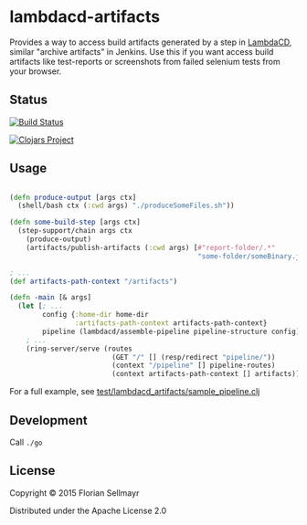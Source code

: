 # lambdacd-artifacts

Provides a way to access build artifacts generated by a step in [LambdaCD](https://github.com/flosell/lambdacd),
similar "archive artifacts" in Jenkins.
Use this if you want access build artifacts like test-reports or screenshots from failed selenium tests from your
browser.

## Status

[![Build Status](https://travis-ci.org/flosell/lambdacd-artifacts.svg)](https://travis-ci.org/flosell/lambdacd-artifacts)

[![Clojars Project](http://clojars.org/lambdacd-artifacts/latest-version.svg)](http://clojars.org/lambdacd-artifacts)

## Usage

```clojure

(defn produce-output [args ctx]
  (shell/bash ctx (:cwd args) "./produceSomeFiles.sh"))

(defn some-build-step [args ctx]
  (step-support/chain args ctx
    (produce-output)
    (artifacts/publish-artifacts (:cwd args) [#"report-folder/.*"
                                              "some-folder/someBinary.jar"])))

; ...
(def artifacts-path-context "/artifacts")

(defn -main [& args]
  (let [; ...
        config {:home-dir home-dir
                :artifacts-path-context artifacts-path-context}
        pipeline (lambdacd/assemble-pipeline pipeline-structure config)]
    ; ...
    (ring-server/serve (routes
                         (GET "/" [] (resp/redirect "pipeline/"))
                         (context "/pipeline" [] pipeline-routes)
                         (context artifacts-path-context [] artifacts))))
```

For a full example, see [test/lambdacd_artifacts/sample_pipeline.clj](test/lambdacd_artifacts/sample_pipeline.clj)

## Development

Call `./go`

## License

Copyright © 2015 Florian Sellmayr

Distributed under the Apache License 2.0